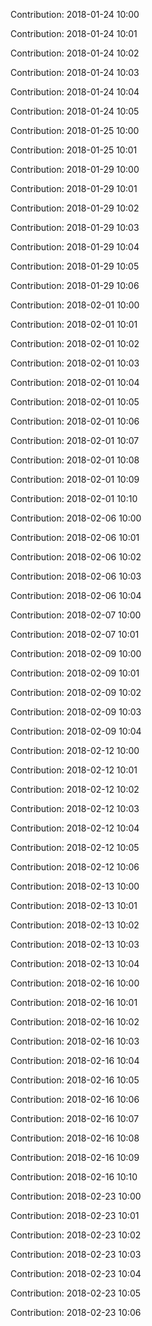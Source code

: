 Contribution: 2018-01-24 10:00

Contribution: 2018-01-24 10:01

Contribution: 2018-01-24 10:02

Contribution: 2018-01-24 10:03

Contribution: 2018-01-24 10:04

Contribution: 2018-01-24 10:05

Contribution: 2018-01-25 10:00

Contribution: 2018-01-25 10:01

Contribution: 2018-01-29 10:00

Contribution: 2018-01-29 10:01

Contribution: 2018-01-29 10:02

Contribution: 2018-01-29 10:03

Contribution: 2018-01-29 10:04

Contribution: 2018-01-29 10:05

Contribution: 2018-01-29 10:06

Contribution: 2018-02-01 10:00

Contribution: 2018-02-01 10:01

Contribution: 2018-02-01 10:02

Contribution: 2018-02-01 10:03

Contribution: 2018-02-01 10:04

Contribution: 2018-02-01 10:05

Contribution: 2018-02-01 10:06

Contribution: 2018-02-01 10:07

Contribution: 2018-02-01 10:08

Contribution: 2018-02-01 10:09

Contribution: 2018-02-01 10:10

Contribution: 2018-02-06 10:00

Contribution: 2018-02-06 10:01

Contribution: 2018-02-06 10:02

Contribution: 2018-02-06 10:03

Contribution: 2018-02-06 10:04

Contribution: 2018-02-07 10:00

Contribution: 2018-02-07 10:01

Contribution: 2018-02-09 10:00

Contribution: 2018-02-09 10:01

Contribution: 2018-02-09 10:02

Contribution: 2018-02-09 10:03

Contribution: 2018-02-09 10:04

Contribution: 2018-02-12 10:00

Contribution: 2018-02-12 10:01

Contribution: 2018-02-12 10:02

Contribution: 2018-02-12 10:03

Contribution: 2018-02-12 10:04

Contribution: 2018-02-12 10:05

Contribution: 2018-02-12 10:06

Contribution: 2018-02-13 10:00

Contribution: 2018-02-13 10:01

Contribution: 2018-02-13 10:02

Contribution: 2018-02-13 10:03

Contribution: 2018-02-13 10:04

Contribution: 2018-02-16 10:00

Contribution: 2018-02-16 10:01

Contribution: 2018-02-16 10:02

Contribution: 2018-02-16 10:03

Contribution: 2018-02-16 10:04

Contribution: 2018-02-16 10:05

Contribution: 2018-02-16 10:06

Contribution: 2018-02-16 10:07

Contribution: 2018-02-16 10:08

Contribution: 2018-02-16 10:09

Contribution: 2018-02-16 10:10

Contribution: 2018-02-23 10:00

Contribution: 2018-02-23 10:01

Contribution: 2018-02-23 10:02

Contribution: 2018-02-23 10:03

Contribution: 2018-02-23 10:04

Contribution: 2018-02-23 10:05

Contribution: 2018-02-23 10:06

